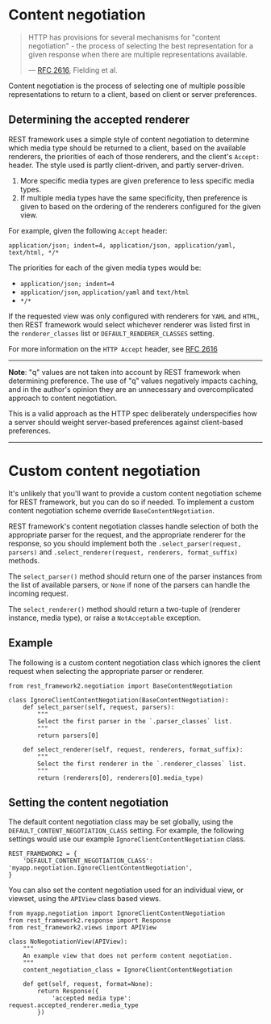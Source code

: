<a class="github" href="negotiation.py"></a>

# Content negotiation

> HTTP has provisions for several mechanisms for "content negotiation" - the process of selecting the best representation for a given response when there are multiple representations available.
>
> &mdash; [RFC 2616][cite], Fielding et al.

[cite]: http://www.w3.org/Protocols/rfc2616/rfc2616-sec12.html

Content negotiation is the process of selecting one of multiple possible representations to return to a client, based on client or server preferences.

## Determining the accepted renderer

REST framework uses a simple style of content negotiation to determine which media type should be returned to a client, based on the available renderers, the priorities of each of those renderers, and the client's `Accept:` header.  The style used is partly client-driven, and partly server-driven.

1. More specific media types are given preference to less specific media types.
2. If multiple media types have the same specificity, then preference is given to based on the ordering of the renderers configured for the given view.

For example, given the following `Accept` header:

    application/json; indent=4, application/json, application/yaml, text/html, */*

The priorities for each of the given media types would be:

* `application/json; indent=4`
* `application/json`, `application/yaml` and `text/html`
* `*/*`

If the requested view was only configured with renderers for `YAML` and `HTML`, then REST framework would select whichever renderer was listed first in the `renderer_classes` list or `DEFAULT_RENDERER_CLASSES` setting.

For more information on the `HTTP Accept` header, see [RFC 2616][accept-header]

---

**Note**: "q" values are not taken into account by REST framework when determining preference.  The use of "q" values negatively impacts caching, and in the author's opinion they are an unnecessary and overcomplicated approach to content negotiation.

This is a valid approach as the HTTP spec deliberately underspecifies how a server should weight server-based preferences against client-based preferences.

---

# Custom content negotiation

It's unlikely that you'll want to provide a custom content negotiation scheme for REST framework, but you can do so if needed.  To implement a custom content negotiation scheme override `BaseContentNegotiation`.

REST framework's content negotiation classes handle selection of both the appropriate parser for the request, and the appropriate renderer for the response, so you should implement both the `.select_parser(request, parsers)` and `.select_renderer(request, renderers, format_suffix)` methods.

The `select_parser()` method should return one of the parser instances from the list of available parsers, or `None` if none of the parsers can handle the incoming request.

The `select_renderer()` method should return a two-tuple of (renderer instance, media type), or raise a `NotAcceptable` exception.

## Example

The following is a custom content negotiation class which ignores the client
request when selecting the appropriate parser or renderer.

    from rest_framework2.negotiation import BaseContentNegotiation

    class IgnoreClientContentNegotiation(BaseContentNegotiation):
        def select_parser(self, request, parsers):
            """
            Select the first parser in the `.parser_classes` list.
            """
            return parsers[0]

        def select_renderer(self, request, renderers, format_suffix):
            """
            Select the first renderer in the `.renderer_classes` list.
            """
            return (renderers[0], renderers[0].media_type)

## Setting the content negotiation

The default content negotiation class may be set globally, using the `DEFAULT_CONTENT_NEGOTIATION_CLASS` setting.  For example, the following settings would use our example `IgnoreClientContentNegotiation` class.

    REST_FRAMEWORK2 = {
        'DEFAULT_CONTENT_NEGOTIATION_CLASS': 'myapp.negotiation.IgnoreClientContentNegotiation',
    }

You can also set the content negotiation used for an individual view, or viewset, using the `APIView` class based views.

	from myapp.negotiation import IgnoreClientContentNegotiation
    from rest_framework2.response import Response
    from rest_framework2.views import APIView

    class NoNegotiationView(APIView):
        """
        An example view that does not perform content negotiation.
        """
        content_negotiation_class = IgnoreClientContentNegotiation

        def get(self, request, format=None):
            return Response({
                'accepted media type': request.accepted_renderer.media_type
            })

[accept-header]: http://www.w3.org/Protocols/rfc2616/rfc2616-sec14.html
